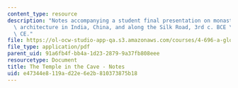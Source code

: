 ```yaml
---
content_type: resource
description: "Notes accompanying a student final presentation on monastic rock-cut\
  \ architecture in India, China, and along the Silk Road, 3rd c. BCE \u2013 9th c.\
  \ CE."
file: https://ol-ocw-studio-app-qa.s3.amazonaws.com/courses/4-696-a-global-history-of-architecture-writing-seminar-spring-2008/e47344e8119ad22e6e2b810373875b18_MIT4_696s08_project06_notes.pdf
file_type: application/pdf
parent_uid: 91a6fb4f-bb4a-1d23-2879-9a37fb808eee
resourcetype: Document
title: The Temple in the Cave - Notes
uid: e47344e8-119a-d22e-6e2b-810373875b18
---
```

